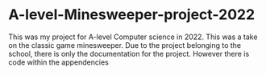 # A-level-Minesweeper-project-2022

This was my project for A-level Computer science in 2022. This was a take on the classic game minesweeper. Due to the project belonging to the school, there is only the documentation for the project. However there is code within the appendencies
